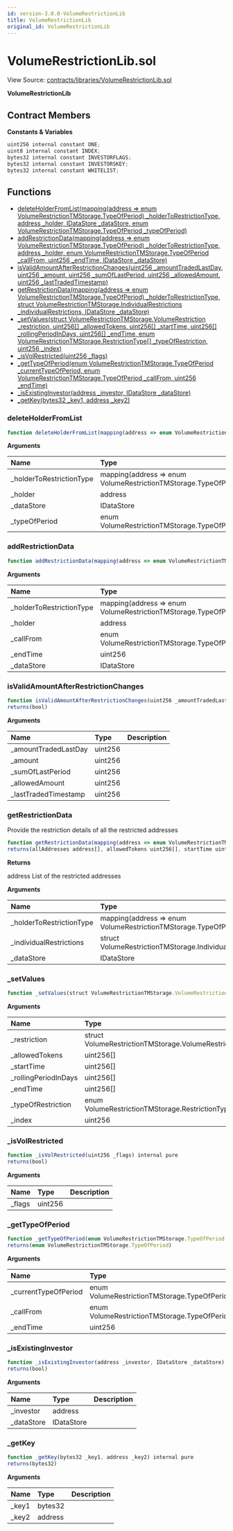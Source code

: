 ```yaml
---
id: version-3.0.0-VolumeRestrictionLib
title: VolumeRestrictionLib
original_id: VolumeRestrictionLib
---
```


# VolumeRestrictionLib.sol

View Source: [contracts/libraries/VolumeRestrictionLib.sol](https://github.com/remon-nashid/polymath-core/tree/0c5593835be9dcec69d8de5b12eb17bc7cd77adc/contracts/libraries/VolumeRestrictionLib.sol)

**VolumeRestrictionLib**

## Contract Members

**Constants & Variables**

```javascript
uint256 internal constant ONE;
uint8 internal constant INDEX;
bytes32 internal constant INVESTORFLAGS;
bytes32 internal constant INVESTORSKEY;
bytes32 internal constant WHITELIST;
```

## Functions

* [deleteHolderFromList\(mapping\(address =&gt; enum VolumeRestrictionTMStorage.TypeOfPeriod\) \_holderToRestrictionType, address \_holder, IDataStore \_dataStore, enum VolumeRestrictionTMStorage.TypeOfPeriod \_typeOfPeriod\)](volumerestrictionlib.md#deleteholderfromlist)
* [addRestrictionData\(mapping\(address =&gt; enum VolumeRestrictionTMStorage.TypeOfPeriod\) \_holderToRestrictionType, address \_holder, enum VolumeRestrictionTMStorage.TypeOfPeriod \_callFrom, uint256 \_endTime, IDataStore \_dataStore\)](volumerestrictionlib.md#addrestrictiondata)
* [isValidAmountAfterRestrictionChanges\(uint256 \_amountTradedLastDay, uint256 \_amount, uint256 \_sumOfLastPeriod, uint256 \_allowedAmount, uint256 \_lastTradedTimestamp\)](volumerestrictionlib.md#isvalidamountafterrestrictionchanges)
* [getRestrictionData\(mapping\(address =&gt; enum VolumeRestrictionTMStorage.TypeOfPeriod\) \_holderToRestrictionType, struct VolumeRestrictionTMStorage.IndividualRestrictions \_individualRestrictions, IDataStore \_dataStore\)](volumerestrictionlib.md#getrestrictiondata)
* [\_setValues\(struct VolumeRestrictionTMStorage.VolumeRestriction \_restriction, uint256\[\] \_allowedTokens, uint256\[\] \_startTime, uint256\[\] \_rollingPeriodInDays, uint256\[\] \_endTime, enum VolumeRestrictionTMStorage.RestrictionType\[\] \_typeOfRestriction, uint256 \_index\)](volumerestrictionlib.md#_setvalues)
* [\_isVolRestricted\(uint256 \_flags\)](volumerestrictionlib.md#_isvolrestricted)
* [\_getTypeOfPeriod\(enum VolumeRestrictionTMStorage.TypeOfPeriod \_currentTypeOfPeriod, enum VolumeRestrictionTMStorage.TypeOfPeriod \_callFrom, uint256 \_endTime\)](volumerestrictionlib.md#_gettypeofperiod)
* [\_isExistingInvestor\(address \_investor, IDataStore \_dataStore\)](volumerestrictionlib.md#_isexistinginvestor)
* [\_getKey\(bytes32 \_key1, address \_key2\)](volumerestrictionlib.md#_getkey)

### deleteHolderFromList

```javascript
function deleteHolderFromList(mapping(address => enum VolumeRestrictionTMStorage.TypeOfPeriod) _holderToRestrictionType, address _holder, IDataStore _dataStore, enum VolumeRestrictionTMStorage.TypeOfPeriod _typeOfPeriod) public nonpayable
```

**Arguments**

| Name | Type | Description |
| :--- | :--- | :--- |
| \_holderToRestrictionType | mapping\(address =&gt; enum VolumeRestrictionTMStorage.TypeOfPeriod\) |  |
| \_holder | address |  |
| \_dataStore | IDataStore |  |
| \_typeOfPeriod | enum VolumeRestrictionTMStorage.TypeOfPeriod |  |

### addRestrictionData

```javascript
function addRestrictionData(mapping(address => enum VolumeRestrictionTMStorage.TypeOfPeriod) _holderToRestrictionType, address _holder, enum VolumeRestrictionTMStorage.TypeOfPeriod _callFrom, uint256 _endTime, IDataStore _dataStore) public nonpayable
```

**Arguments**

| Name | Type | Description |
| :--- | :--- | :--- |
| \_holderToRestrictionType | mapping\(address =&gt; enum VolumeRestrictionTMStorage.TypeOfPeriod\) |  |
| \_holder | address |  |
| \_callFrom | enum VolumeRestrictionTMStorage.TypeOfPeriod |  |
| \_endTime | uint256 |  |
| \_dataStore | IDataStore |  |

### isValidAmountAfterRestrictionChanges

```javascript
function isValidAmountAfterRestrictionChanges(uint256 _amountTradedLastDay, uint256 _amount, uint256 _sumOfLastPeriod, uint256 _allowedAmount, uint256 _lastTradedTimestamp) public view
returns(bool)
```

**Arguments**

| Name | Type | Description |
| :--- | :--- | :--- |
| \_amountTradedLastDay | uint256 |  |
| \_amount | uint256 |  |
| \_sumOfLastPeriod | uint256 |  |
| \_allowedAmount | uint256 |  |
| \_lastTradedTimestamp | uint256 |  |

### getRestrictionData

Provide the restriction details of all the restricted addresses

```javascript
function getRestrictionData(mapping(address => enum VolumeRestrictionTMStorage.TypeOfPeriod) _holderToRestrictionType, struct VolumeRestrictionTMStorage.IndividualRestrictions _individualRestrictions, IDataStore _dataStore) public view
returns(allAddresses address[], allowedTokens uint256[], startTime uint256[], rollingPeriodInDays uint256[], endTime uint256[], typeOfRestriction enum VolumeRestrictionTMStorage.RestrictionType[])
```

**Returns**

address List of the restricted addresses

**Arguments**

| Name | Type | Description |
| :--- | :--- | :--- |
| \_holderToRestrictionType | mapping\(address =&gt; enum VolumeRestrictionTMStorage.TypeOfPeriod\) |  |
| \_individualRestrictions | struct VolumeRestrictionTMStorage.IndividualRestrictions |  |
| \_dataStore | IDataStore |  |

### \_setValues

```javascript
function _setValues(struct VolumeRestrictionTMStorage.VolumeRestriction _restriction, uint256[] _allowedTokens, uint256[] _startTime, uint256[] _rollingPeriodInDays, uint256[] _endTime, enum VolumeRestrictionTMStorage.RestrictionType[] _typeOfRestriction, uint256 _index) internal pure
```

**Arguments**

| Name | Type | Description |
| :--- | :--- | :--- |
| \_restriction | struct VolumeRestrictionTMStorage.VolumeRestriction |  |
| \_allowedTokens | uint256\[\] |  |
| \_startTime | uint256\[\] |  |
| \_rollingPeriodInDays | uint256\[\] |  |
| \_endTime | uint256\[\] |  |
| \_typeOfRestriction | enum VolumeRestrictionTMStorage.RestrictionType\[\] |  |
| \_index | uint256 |  |

### \_isVolRestricted

```javascript
function _isVolRestricted(uint256 _flags) internal pure
returns(bool)
```

**Arguments**

| Name | Type | Description |
| :--- | :--- | :--- |
| \_flags | uint256 |  |

### \_getTypeOfPeriod

```javascript
function _getTypeOfPeriod(enum VolumeRestrictionTMStorage.TypeOfPeriod _currentTypeOfPeriod, enum VolumeRestrictionTMStorage.TypeOfPeriod _callFrom, uint256 _endTime) internal pure
returns(enum VolumeRestrictionTMStorage.TypeOfPeriod)
```

**Arguments**

| Name | Type | Description |
| :--- | :--- | :--- |
| \_currentTypeOfPeriod | enum VolumeRestrictionTMStorage.TypeOfPeriod |  |
| \_callFrom | enum VolumeRestrictionTMStorage.TypeOfPeriod |  |
| \_endTime | uint256 |  |

### \_isExistingInvestor

```javascript
function _isExistingInvestor(address _investor, IDataStore _dataStore) internal view
returns(bool)
```

**Arguments**

| Name | Type | Description |
| :--- | :--- | :--- |
| \_investor | address |  |
| \_dataStore | IDataStore |  |

### \_getKey

```javascript
function _getKey(bytes32 _key1, address _key2) internal pure
returns(bytes32)
```

**Arguments**

| Name | Type | Description |
| :--- | :--- | :--- |
| \_key1 | bytes32 |  |
| \_key2 | address |  |

